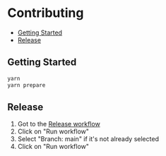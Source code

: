 # Contributing

- [Getting Started](#getting-started)
- [Release](#release)

## Getting Started

```sh
yarn
yarn prepare
```

## Release

1. Got to the [Release workflow](https://github.com/ivangabriele/semantic-release-config/actions/workflows/release.yml)
2. Click on "Run workflow"
3. Select "Branch: main" if it's not already selected
4. Click on "Run workflow"
